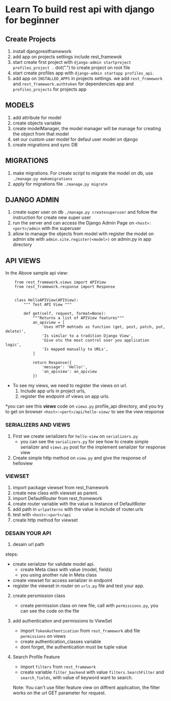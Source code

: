 # Learn To build rest api with django for beginner

## Create Projects
1. install djangorestframework
1. add app on projects settings include rest_framewok
2. start create first project with `django-admin startproject profiles_project .` dot(".") to create project on root file
1. start create profiles app with `django-admin startapp profiles_api`.
1. add app on `INSTALLED_APPS` in projects settings. we add `rest_framework` and `rest_framework.authtoken` for dependencies app and `profiles_projects` for projects app


## MODELS
1. add attribute for model
1. create objects variable
1. create modelManager, the model manager will be manage for creating the object from that model
1. set our custom user model for defaul user model on django
1. create migrations and sync DB


## MIGRATIONS
1. make migrations. For create script to migrate the model on db, use `./manage.py makemigrations`
1. apply for migrations file `./manage.py migrate`

## DJANGO ADMIN
1. create super user on db `./manage.py createsuperuser` and follow the instruction for create new super user
1. run the server and can access the Django Admin Page on `<host>:<port>/admin` with the superuser
1. allow to manage the objects from model with register the model on admin site with `admin.site.register(<model>)` on admin.py in app directory


## API VIEWS
In the Above sample api view:
~~~
    from rest_framework.views import APIView
    from rest_framework.response import Response
    
    
    class HelloAPIView(APIView):
        """ Test API View """
    
        def get(self, request, format=None):
            """Returns a list of APIView features"""
            an_apiview = [
                'Uses HTTP mehtods as function (get, post, patch, put, delete)',
                'Is similar to a tradition Django View',
                'Give otu the most control over you application logic',
                'Is mapped manually to URLs',
            ]
    
            return Response({
                'message': 'Hello!',
                'an_apiview': an_apiview
            })
~~~

- To see my views, we need to register the views on url.
    1. Include app urls in project urls,
    1. register the endpoint of views on app urls.

*you can see this ***views*** code on `views.py` profile_api directory, and you try to get on browser `<host>:<port>/api/hello-view/` to see the view response


### SERIALIZERS AND VIEWS

1. First we create serializers for `hello-view` on `serializers.py`
    - you can see the `serializers.py` for see how to create simple serializer and `views.py` post for the implement serializer for response view
2. Create simple http method on `view.py` and give the response of helloview

### VIEWSET
1. import package viewset from rest_framework
1. create new class with viewset as parent.
1. import DefaultRouter from rest_fromework
1. create router variable with the value is Instance of DefaultRoter
1. add path in `urlpatterns` with the value is include of router.urls
1. test with `<host>:<port>/api`
1. create http method for viewset


### DESAIN YOUR API
1. desain url path

steps:
- create serializer for validate model api.
    - create Meta class with value (model, fields)
    - you using another rule in Meta class
- create viewset for access serializer in endpoint
- register the viewset in router on `urls.py` file and test your app.

2. create persmission class
    - create permission class on new file, call with `permissions.py`, you can see the code on the file

3. add authentication and permissions to ViewSet
    - import `TokenAuthentication` from `rest_framework` abd file `permissions` on views
    - create authentication_classes variable
    - dont forget, the authentication must be tuple value 

4. Search Profile Feature
    - import `filters` from `rest_framework`
    - create variable `filter_backend` with value `filters.SearchFilter` and `search_fields`, with value of keyword want to search.
    
    Note: You can't use filter feature view on diffrent application, the filter works on the url GET parameter for request.